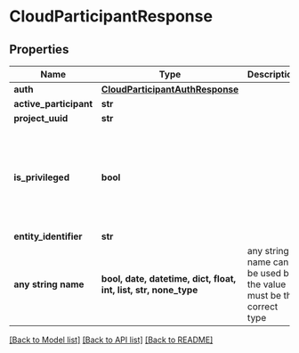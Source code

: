 # CloudParticipantResponse


## Properties
Name | Type | Description | Notes
------------ | ------------- | ------------- | -------------
**auth** | [**CloudParticipantAuthResponse**](CloudParticipantAuthResponse.md) |  | 
**active_participant** | **str** |  | 
**project_uuid** | **str** |  | 
**is_privileged** | **bool** |  | [optional]  if omitted the server will use the default value of False
**entity_identifier** | **str** |  | [optional] 
**any string name** | **bool, date, datetime, dict, float, int, list, str, none_type** | any string name can be used but the value must be the correct type | [optional]

[[Back to Model list]](../README.md#documentation-for-models) [[Back to API list]](../README.md#documentation-for-api-endpoints) [[Back to README]](../README.md)


